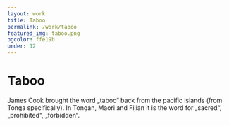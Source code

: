 ```yaml
---
layout: work
title: Taboo
permalink: /work/taboo
featured_img: taboo.png
bgcolor: ffe19b
order: 12
---
```


# Taboo

James Cook brought the word „taboo“ back from the pacific islands (from Tonga specifically). In Tongan, Maori and Fijian it is the word for „sacred“, „prohibited“, „forbidden“.